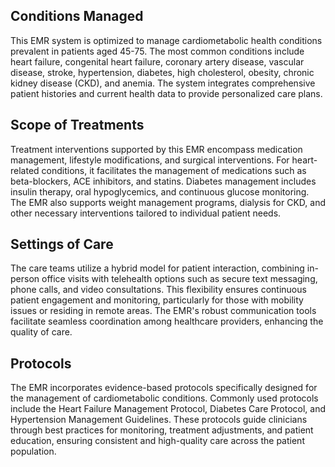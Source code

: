 ## Conditions Managed
This EMR system is optimized to manage cardiometabolic health conditions prevalent in patients aged 45-75. The most common conditions include heart failure, congenital heart failure, coronary artery disease, vascular disease, stroke, hypertension, diabetes, high cholesterol, obesity, chronic kidney disease (CKD), and anemia. The system integrates comprehensive patient histories and current health data to provide personalized care plans.

## Scope of Treatments
Treatment interventions supported by this EMR encompass medication management, lifestyle modifications, and surgical interventions. For heart-related conditions, it facilitates the management of medications such as beta-blockers, ACE inhibitors, and statins. Diabetes management includes insulin therapy, oral hypoglycemics, and continuous glucose monitoring. The EMR also supports weight management programs, dialysis for CKD, and other necessary interventions tailored to individual patient needs.

## Settings of Care
The care teams utilize a hybrid model for patient interaction, combining in-person office visits with telehealth options such as secure text messaging, phone calls, and video consultations. This flexibility ensures continuous patient engagement and monitoring, particularly for those with mobility issues or residing in remote areas. The EMR's robust communication tools facilitate seamless coordination among healthcare providers, enhancing the quality of care.

## Protocols
The EMR incorporates evidence-based protocols specifically designed for the management of cardiometabolic conditions. Commonly used protocols include the Heart Failure Management Protocol, Diabetes Care Protocol, and Hypertension Management Guidelines. These protocols guide clinicians through best practices for monitoring, treatment adjustments, and patient education, ensuring consistent and high-quality care across the patient population.
